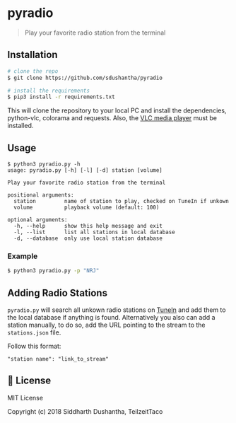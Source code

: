 # pyradio
> Play your favorite radio station from the terminal

## Installation
```bash
# clone the repo
$ git clone https://github.com/sdushantha/pyradio

# install the requirements
$ pip3 install -r requirements.txt
```
This will clone the repository to your local PC and install the dependencies, python-vlc, colorama and requests.
Also, the [VLC media player](https://www.videolan.org/vlc/) must be installed.

## Usage
```
$ python3 pyradio.py -h
usage: pyradio.py [-h] [-l] [-d] station [volume]

Play your favorite radio station from the terminal

positional arguments:
  station         name of station to play, checked on TuneIn if unkown
  volume          playback volume (default: 100)

optional arguments:
  -h, --help      show this help message and exit
  -l, --list      list all stations in local database
  -d, --database  only use local station database
```
### Example
```bash
$ python3 pyradio.py -p "NRJ"
```

## Adding Radio Stations
```pyradio.py``` will search all unkown radio stations on [TuneIn](https://tunein.com/) and add them to the local database if anything is found.
Alternatively you also can add a station manually, to do so, add the URL pointing to the stream to the ```stations.json``` file.

Follow this format:
```
"station name": "link_to_stream"
```

## :scroll: License
MIT License

Copyright (c) 2018 Siddharth Dushantha, TeilzeitTaco
